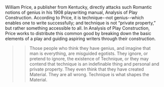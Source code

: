William Price, a publisher from Kentucky, directly attacks such Romantic notions of genius in his 1908 playwriting manual, Analysis of Play Construction. According to Price, it is technique--not genius--which enables one to write successfully; and technique is not “private property,”  but rather something accessible to all. In Analysis of Play Construction, Price works to distribute this common good by breaking down the basic elements of a play and guiding aspiring writers through their construction.

>> Those people who think they have genius, and imagine that man is everything, are misguided egotists. They ignore, or pretend to ignore, the existence of Technique, or they may contend that technique is an indefinable thing and personal and private property. They even think that they have created Material. They are all wrong. Technique is what shapes the Material.

